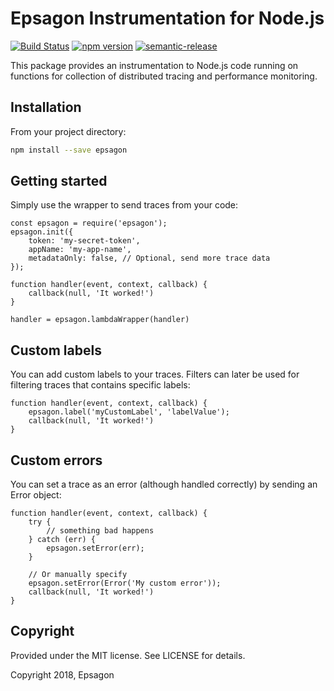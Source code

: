 # Epsagon Instrumentation for Node.js
[![Build Status](https://travis-ci.com/epsagon/epsagon-node.svg?token=wsveVqcNtBtmq6jpZfSf&branch=master)](https://travis-ci.com/epsagon/epsagon-node)
[![npm version](https://badge.fury.io/js/epsagon.svg)](https://badge.fury.io/js/epsagon)
[![semantic-release](https://img.shields.io/badge/%20%20%F0%9F%93%A6%F0%9F%9A%80-semantic--release-e10079.svg)](https://github.com/semantic-release/semantic-release)

This package provides an instrumentation to Node.js code running on functions for collection of distributed tracing and performance monitoring.

## Installation

From your project directory:

```sh
npm install --save epsagon
```

## Getting started

Simply use the wrapper to send traces from your code:

```node
const epsagon = require('epsagon');
epsagon.init({
    token: 'my-secret-token',
    appName: 'my-app-name',
    metadataOnly: false, // Optional, send more trace data
});

function handler(event, context, callback) {
    callback(null, 'It worked!')
}

handler = epsagon.lambdaWrapper(handler)
```

## Custom labels

You can add custom labels to your traces. Filters can later be used for filtering
traces that contains specific labels:
```node
function handler(event, context, callback) {
    epsagon.label('myCustomLabel', 'labelValue');
    callback(null, 'It worked!')
}
```

## Custom errors

You can set a trace as an error (although handled correctly) by sending an Error object:
```node
function handler(event, context, callback) {
    try {
        // something bad happens
    } catch (err) {
        epsagon.setError(err);
    }
    
    // Or manually specify
    epsagon.setError(Error('My custom error'));
    callback(null, 'It worked!')
}
```

## Copyright

Provided under the MIT license. See LICENSE for details.

Copyright 2018, Epsagon
